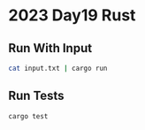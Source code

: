 # 2023 Day19 Rust

## Run With Input

```sh
cat input.txt | cargo run
```

## Run Tests

```sh
cargo test
```
